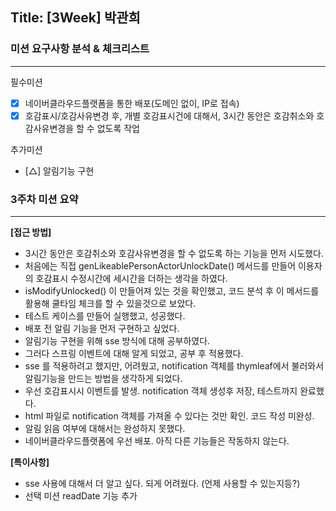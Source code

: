 ## Title: [3Week] 박관희

### 미션 요구사항 분석 & 체크리스트

---

필수미션

- [x] 네이버클라우드플랫폼을 통한 배포(도메인 없이, IP로 접속)
- [x] 호감표시/호감사유변경 후, 개별 호감표시건에 대해서, 3시간 동안은 호감취소와 호감사유변경을 할 수 없도록 작업

추가미션

- [△] 알림기능 구현



### 3주차 미션 요약

---

**[접근 방법]**

- 3시간 동안은 호감취소와 호감사유변경을 할 수 없도록 하는 기능을 먼저 시도했다.
- 처음에는 직접 genLikeablePersonActorUnlockDate() 메서드를 만들어 이용자의 호감표시 수정시간에 세시간을 더하는 생각을 하였다.
- isModifyUnlocked() 이 만들어져 있는 것을 확인했고, 코드 분석 후 이 메서드를 활용해 쿨타임 체크를 할 수 있을것으로 보았다.
- 테스트 케이스를 만들어 실행했고, 성공했다.
- 배포 전 알림 기능을 먼저 구현하고 싶었다.
- 알림기능 구현을 위해 sse 방식에 대해 공부하였다.
- 그러다 스프링 이벤트에 대해 알게 되었고, 공부 후 적용했다.
- sse 를 적용하려고 했지만, 어려웠고, notification 객체를 thymleaf에서 불러와서 알림기능을 만드는 방법을 생각하게 되었다.
- 우선 호감표시시 이벤트를 발생. notification 객체 생성후  저장, 테스트까지 완료했다.
- html 파일로 notification 객체를 가져올 수 있다는 것만 확인. 코드 작성 미완성.
- 알림 읽음 여부에 대해서는 완성하지 못했다.
- 네이버클라우드플랫폼에 우선 배포. 아직 다른 기능들은 작동하지 않는다.



**[특이사항]**

- sse 사용에 대해서 더 알고 싶다. 되게 어려웠다. (언제 사용할 수 있는지등?)
- 선택 미션 readDate 기능 추가